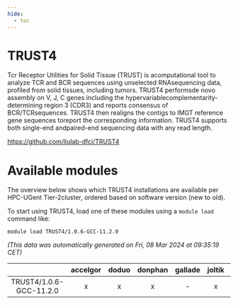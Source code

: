 ```yaml
---
hide:
  - toc
---
```


TRUST4
======


Tcr Receptor Utilities for Solid Tissue (TRUST) is acomputational tool to analyze TCR and BCR sequences using unselected RNAsequencing data, profiled from solid tissues, including tumors. TRUST4 performsde novo assembly on V, J, C genes including the hypervariablecomplementarity-determining region 3 (CDR3) and reports consensus of BCR/TCRsequences. TRUST4 then realigns the contigs to IMGT reference gene sequences toreport the corresponding information. TRUST4 supports both single-end andpaired-end sequencing data with any read length.

https://github.com/liulab-dfci/TRUST4
# Available modules


The overview below shows which TRUST4 installations are available per HPC-UGent Tier-2cluster, ordered based on software version (new to old).

To start using TRUST4, load one of these modules using a `module load` command like:

```shell
module load TRUST4/1.0.6-GCC-11.2.0
```

*(This data was automatically generated on Fri, 08 Mar 2024 at 09:35:19 CET)*  

| |accelgor|doduo|donphan|gallade|joltik|skitty|
| :---: | :---: | :---: | :---: | :---: | :---: | :---: |
|TRUST4/1.0.6-GCC-11.2.0|x|x|x|-|x|x|
